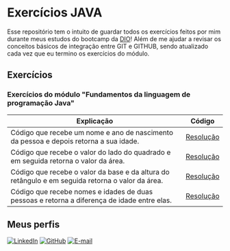 
# Exercícios JAVA
Esse repositório tem o intuito de guardar todos os exercícios feitos por mim durante meus estudos do bootcamp da [DIO](https://www.dio.me/)! Além de me ajudar a revisar os conceitos básicos de integração entre GIT e GITHUB, sendo atualizado cada vez que eu termino os exercícios do módulo.

## Exercícios
### Exercícios do módulo "Fundamentos da linguagem de programação Java"

| Explicação | Código |
| ---------- | ------ |
| Código que recebe um nome e ano de nascimento da pessoa e depois retorna a sua idade. | [Resolução](https://github.com/Lylica/java-exercises/tree/main/exercicios/exercicioIdade) |
| Código que recebe o valor do lado do quadrado e em seguida retorna o valor da área. | [Resolução](https://github.com/Lylica/java-exercises/tree/main/exercicios/exercicioQuadrado) |
| Código que recebe o valor da base e da altura do retângulo e em seguida retorna o valor da área. | [Resolução](https://github.com/Lylica/java-exercises/tree/main/exercicios/exercicioRetangulo) |
| Código que recebe nomes e idades de duas pessoas e retorna a diferença de idade entre elas. | [Resolução](https://github.com/Lylica/java-exercises/tree/main/exercicios/exercicioRetangulo) |
 
## Meus perfis
[![LinkedIn](https://img.shields.io/badge/LinkedIn-0077B5?style=for-the-badge&logo=linkedin&logoColor=white)](https://www.linkedin.com/in/aylla-alves-206629251/)
[![GitHub](https://img.shields.io/badge/GitHub-100000?style=for-the-badge&logo=github&logoColor=white)](https://github.com/Lylica)
[![E-mail](https://img.shields.io/badge/-Email-000?style=for-the-badge&logo=microsoft-outlook&logoColor=007BFF)](mailto:aylla.aoliveira@gmail.com)

